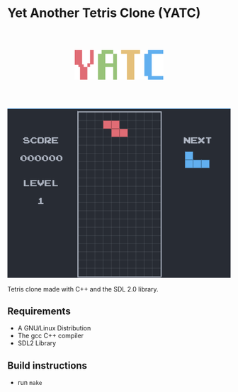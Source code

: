 # Yet Another Tetris Clone (YATC)
<br/>
<br/>
<p align="center">
  <img src="./title.png", width="200" />
</p>
<br/>
<br/>
<p align="center">
  <img src="./demo.gif" />
</p>

Tetris clone made with C++ and the SDL 2.0 library.

## Requirements

  * A GNU/Linux Distribution
  * The gcc C++ compiler
  * SDL2 Library

## Build instructions

  * run `make`

